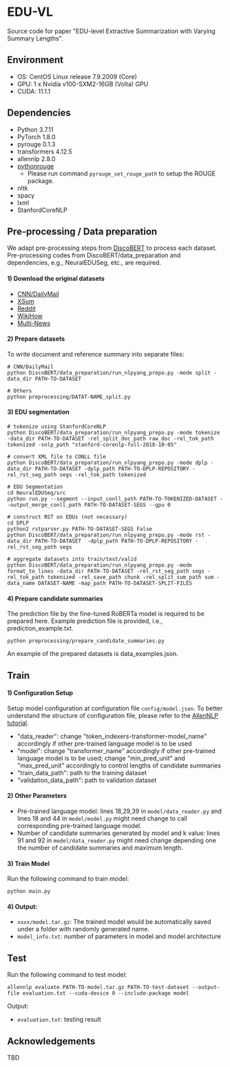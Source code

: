 # EDU-VL
Source code for paper "EDU-level Extractive Summarization with Varying Summary Lengths".

## Environment
- OS: CentOS Linux release 7.9.2009 (Core)
- GPU: 1 x Nvidia v100-SXM2-16GB (Volta) GPU
- CUDA: 11.1.1

## Dependencies
- Python 3.7.11
- PyTorch 1.8.0
- pyrouge 0.1.3
- transformers 4.12.5
- allennlp 2.8.0
- [pythonrouge](https://github.com/tagucci/pythonrouge)
  - Please run command ```pyrouge_set_rouge_path``` to setup the ROUGE package.
- nltk
- spacy
- lxml
- StanfordCoreNLP

## Pre-processing / Data preparation
We adapt pre-processing steps from [DiscoBERT](https://github.com/jiacheng-xu/DiscoBERT) to process each dataset. Pre-processing codes from DiscoBERT/data_preparation and dependencies, e.g., NeuralEDUSeg, etc., are required.
#### 1) Download the original datasets
- [CNN/DailyMail](https://github.com/abisee/cnn-dailymail)
- [XSum](https://github.com/EdinburghNLP/XSum/tree/master/XSum-Dataset)
- [Reddit](https://github.com/ctr4si/MMN)
- [WikiHow](https://github.com/mahnazkoupaee/WikiHow-Dataset)
- [Multi-News](https://github.com/Alex-Fabbri/Multi-News/tree/master/data)

#### 2) Prepare datasets
To write document and reference summary into separate files:
```
# CNN/DailyMail
python DiscoBERT/data_preparation/run_nlpyang_prepo.py -mode split -data_dir PATH-TO-DATASET

# Others
python preprocessing/DATAT-NAME_split.py
```

#### 3) EDU segmentation
```
# tokenize using StanfordCoreNLP
python DiscoBERT/data_preparation/run_nlpyang_prepo.py -mode tokenize -data_dir PATH-TO-DATASET -rel_split_doc_path raw_doc -rel_tok_path tokenized -snlp_path "stanford-corenlp-full-2018-10-05"

# convert XML file to CONLL file
python DiscoBERT/data_preparation/run_nlpyang_prepo.py -mode dplp -data_dir PATH-TO-DATASET -dplp_path PATH-TO-DPLP-REPOSITORY -rel_rst_seg_path segs -rel_tok_path tokenized

# EDU Segmentation
cd NeuralEDUSeg/src
python run.py --segment --input_conll_path PATH-TO-TOKENIZED-DATASET --output_merge_conll_path PATH-TO-DATASET-SEGS --gpu 0

# construct RST on EDUs (not necessary)
cd DPLP
python2 rstparser.py PATH-TO-DATASET-SEGS False
python DiscoBERT/data_preparation/run_nlpyang_prepo.py -mode rst -data_dir PATH-TO-DATASET  -dplp_path PATH-TO-DPLP-REPOSITORY -rel_rst_seg_path segs

# aggregate datasets into train/test/valid
python DiscoBERT/data_preparation/run_nlpyang_prepo.py -mode format_to_lines -data_dir PATH-TO-DATASET -rel_rst_seg_path segs -rel_tok_path tokenized -rel_save_path chunk -rel_split_sum_path sum -data_name DATASET-NAME -map_path PATH-TO-DATASET-SPLIT-FILES
```
#### 4) Prepare candidate summaries
The prediction file by the fine-tuned RoBERTa model is required to be prepared here. Example prediction file is provided, i.e., prediction_example.txt.
```
python preprocessing/prepare_candidate_summaries.py
```
An example of the prepared datasets is data_examples.json.


## Train
#### 1) Configuration Setup
Setup model configuration at configuration file `config/model.json`. To better understand the structure of configuration file, please refer to the [AllenNLP tutorial](https://guide.allennlp.org/using-config-files).
- "data_reader": change "token_indexers-transformer-model_name" accordingly if other pre-trained language model is to be used
- "model": change "transformer_name" accordingly if other pre-trained language model is to be used; change "min_pred_unit" and "max_pred_unit" accordingly to control lengths of candidate summaries
- "train_data_path": path to the training dataset
- "validation_data_path": path to validation dataset

#### 2) Other Parameters
- Pre-trained language model: lines 18,29,39 in `model/data_reader.py` and lines 18 and 44 in `model/model.py` might need change to call corresponding pre-trained language model.
- Number of candidate summaries generated by model and k value: lines 91 and 92 in `model/data_reader.py` might need change depending one the number of candidate summaries and maximum length.

#### 3) Train Model
Run the following command to train model:

```
python main.py
```

#### 4) Output:
- `xxxx/model.tar.gz`: The trained model would be automatically saved under a folder with randomly generated name.
- `model_info.txt`: number of parameters in model and model architecture

## Test
Run the following command to test model:

```
allennlp evaluate PATH-TO-model.tar.gz PATH-TO-test-dataset --output-file evaluation.txt --cuda-device 0 --include-package model
```
Output:
- `evaluation.txt`: testing result

## Acknowledgements
TBD
